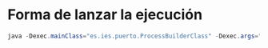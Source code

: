 # Forma de lanzar la ejecución

```java
java -Dexec.mainClass="es.ies.puerto.ProcessBuilderClass" -Dexec.args="myfile.txt 'Hello, World!' 3"
```
